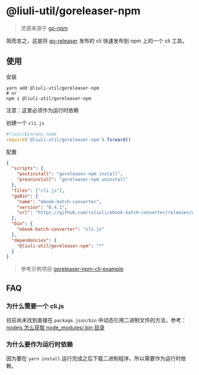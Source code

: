 # @liuli-util/goreleaser-npm

> 灵感来源于 [go-npm](https://github.com/sanathkr/go-npm)

简而言之，这是将 [go-releaser](https://github.com/goreleaser/goreleaser) 发布的 cli 快速发布到 npm 上的一个 cli 工具。

## 使用

安装

```shell
yarn add @liuli-util/goreleaser-npm
# or
npm i @liuli-util/goreleaser-npm
```

注意：这里必须作为运行时依赖

创建一个 `cli.js`

```js
#!/usr/bin/env node
require('@liuli-util/goreleaser-npm').forward()
```

配置

```json
{
  "scripts": {
    "postinstall": "goreleaser-npm install",
    "preuninstall": "goreleaser-npm uninstall"
  },
  "files": ["cli.js"],
  "goBin": {
    "name": "ebook-batch-converter",
    "version": "0.4.1",
    "url": "https://github.com/rxliuli/ebook-batch-converter/releases/download/v{{version}}/ebook-batch-converter_{{version}}_{{platform}}_{{arch}}.tar.gz"
  },
  "bin": {
    "ebook-batch-converter": "cli.js"
  },
  "dependencies": {
    "@liuli-util/goreleaser-npm": "*"
  }
}
```

> 参考示例项目 [goreleaser-npm-cli-example](../../examples/goreleaser-npm-cli-example)

## FAQ

### 为什么需要一个 cli.js

目前尚未找到直接在 `package.json/bin` 中动态引用二进制文件的方法，参考：[nodejs 怎么获取 node_modules/.bin 目录](https://segmentfault.com/q/1010000040362410)

### 为什么要作为运行时依赖

因为要在 `yarn install` 运行完成之后下载二进制程序，所以需要作为运行时依赖。
